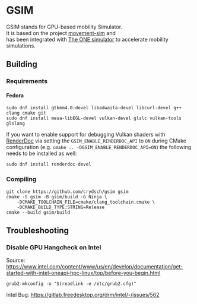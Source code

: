 # GSIM
GSIM stands for GPU-based mobility Simulator.  
It is based on the project [movement-sim](https://github.com/COM8/movement-sim) and  
has been integrated with [The ONE simulator](https://github.com/crydsch/the-one) to accelerate mobility simulations.

## Building
### Requirements

#### Fedora
```
sudo dnf install gtkmm4.0-devel libadwaita-devel libcurl-devel g++ clang cmake git
sudo dnf install mesa-libEGL-devel vulkan-devel glslc vulkan-tools glslang
```

If you want to enable support for debugging Vulkan shaders with [RenderDoc](https://renderdoc.org/) via setting the `GSIM_ENABLE_RENDERDOC_API` to `ON` during CMake configuration (e.g. `cmake .. -DGSIM_ENABLE_RENDERDOC_API=ON`) the following needs to be installed as well:
```
sudo dnf install renderdoc-devel
```

### Compiling
```
git clone https://github.com/crydsch/gsim gsim
cmake -S gsim -B gsim/build -G Ninja \
    -DCMAKE_TOOLCHAIN_FILE=cmake/clang_toolchain.cmake \
    -DCMAKE_BUILD_TYPE:STRING=Release
cmake --build gsim/build
```


## Troubleshooting

### Disable GPU Hangcheck on Intel
Source: https://www.intel.com/content/www/us/en/develop/documentation/get-started-with-intel-oneapi-hpc-linux/top/before-you-begin.html

```
grub2-mkconfig -o "$(readlink -e /etc/grub2.cfg)"
```

Intel Bug: https://gitlab.freedesktop.org/drm/intel/-/issues/562

